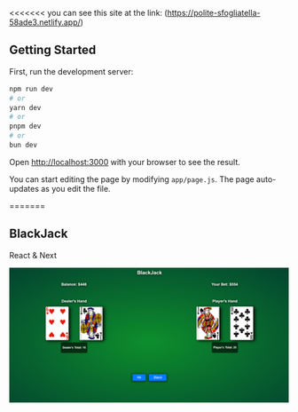 <<<<<<< 
you can see this site at the link: (https://polite-sfogliatella-58ade3.netlify.app/)
## Getting Started

First, run the development server:

```bash
npm run dev
# or
yarn dev
# or
pnpm dev
# or
bun dev
```

Open [http://localhost:3000](http://localhost:3000) with your browser to see the result.

You can start editing the page by modifying `app/page.js`. The page auto-updates as you edit the file.

=======
## BlackJack
React & Next

![BlackJack screen](https://github.com/TheScintar/BlackJack/blob/main/image.png)
